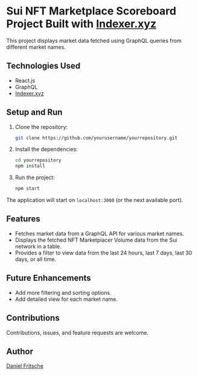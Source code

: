 # Sui NFT Marketplace Scoreboard Project Built with [Indexer.xyz](https://indexer.xyz)

This project displays market data fetched using GraphQL queries from different market names.

## Technologies Used

- React.js
- GraphQL
- [Indexer.xyz](https://indexer.xyz)

## Setup and Run

1. Clone the repository:

    ```bash
    git clone https://github.com/yourusername/yourrepository.git
    ```

2. Install the dependencies:

    ```bash
    cd yourrepository
    npm install
    ```

3. Run the project:

    ```bash
    npm start
    ```

The application will start on `localhost:3000` (or the next available port).

## Features

- Fetches market data from a GraphQL API for various market names.
- Displays the fetched NFT Marketplacer Volume data from the Sui network in a table.
- Provides a filter to view data from the last 24 hours, last 7 days, last 30 days, or all time.

## Future Enhancements

- Add more filtering and sorting options.
- Add detailed view for each market name.

## Contributions

Contributions, issues, and feature requests are welcome.

## Author
[Daniel Fritsche](https://danielfritsche.com)
